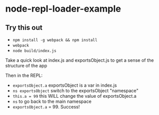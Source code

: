 # node-repl-loader-example

## Try this out
* `npm install -g webpack && npm install`
* `webpack`
* `node build/index.js`

Take a quick look at index.js and exportsObject.js to get a sense of the structure of the app

Then in the REPL:
* `exportsObject.a` exportsObject is a var in index.js
* `ns exportsObject` switch to the exportsObject "namespace"
* `this.a = 99` this WILL change the value of exportsObject.a
* `ns` to go back to the main namespace
* `exportsObject.a` = 99. Success!

